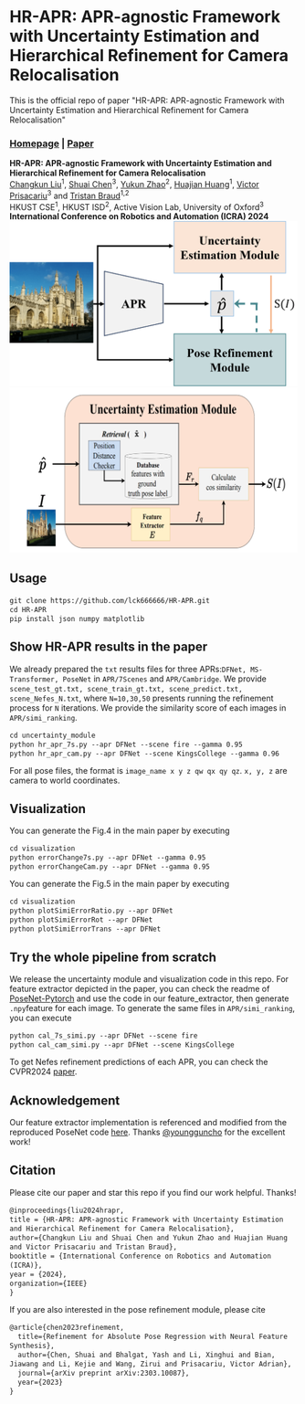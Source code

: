 # HR-APR: APR-agnostic Framework with Uncertainty Estimation and Hierarchical Refinement for Camera Relocalisation
This is the official repo of paper "HR-APR: APR-agnostic Framework with Uncertainty Estimation and Hierarchical Refinement for Camera Relocalisation"

### [Homepage](https://lck666666.github.io/research/HR-APR/index.html) | [Paper](https://arxiv.org/pdf/2402.14371.pdf)

**HR-APR: APR-agnostic Framework with Uncertainty Estimation and Hierarchical Refinement for Camera Relocalisation** <br>
[Changkun Liu](https://lck666666.github.io)<sup>1</sup>, [Shuai Chen](https://chenusc11.github.io/)<sup>3</sup>, [Yukun Zhao](https://scholar.google.com/citations?view_op=list_works&hl=zh-CN&user=NcLael4AAAAJ)<sup>2</sup>,
[Huajian Huang](https://huajianup.github.io/)<sup>1</sup>, [Victor Prisacariu](https://www.robots.ox.ac.uk/~victor/)<sup>3</sup> and [Tristan Braud](https://braudt.people.ust.hk/index.html)<sup>1,2</sup> <br>
HKUST CSE<sup>1</sup>, HKUST ISD<sup>2</sup>, Active Vision Lab, University of Oxford<sup>3</sup> <br>
**International Conference on Robotics and Automation (ICRA) 2024**<br>
![framework](images/framework.png)
![uncertainty](images/uncertainty_estimation_module.png)
## Usage
```
git clone https://github.com/lck666666/HR-APR.git
cd HR-APR
pip install json numpy matplotlib
```

## Show HR-APR results in the paper
We already prepared the `txt` results files for three APRs:`DFNet, MS-Transformer, PoseNet` in `APR/7Scenes` and `APR/Cambridge`. We provide `scene_test_gt.txt, scene_train_gt.txt, scene_predict.txt, scene_Nefes_N.txt`, where `N=10,30,50` presents running the refinement process for `N` iterations. We provide the similarity score of each images in `APR/simi_ranking`. 
```
cd uncertainty_module
python hr_apr_7s.py --apr DFNet --scene fire --gamma 0.95
python hr_apr_cam.py --apr DFNet --scene KingsCollege --gamma 0.96
```
For all pose files, the format is 
```image_name x y z qw qx qy qz```.
```x, y, z``` are camera to world coordinates.
## Visualization
You can generate the Fig.4 in the main paper by executing
```
cd visualization
python errorChange7s.py --apr DFNet --gamma 0.95
python errorChangeCam.py --apr DFNet --gamma 0.95
```
You can generate the Fig.5 in the main paper by executing
```
cd visualization
python plotSimiErrorRatio.py --apr DFNet
python plotSimiErrorRot --apr DFNet
python plotSimiErrorTrans --apr DFNet
```

## Try the whole pipeline from scratch
We release the uncertainty module and visualization code in this repo. For feature extractor depicted in the paper, you can check the readme of [PoseNet-Pytorch](https://github.com/youngguncho/PoseNet-Pytorch) and use the code in our feature_extractor, then generate `.npy`feature for each image. To generate the same files in `APR/simi_ranking`, you can execute 
```
python cal_7s_simi.py --apr DFNet --scene fire
python cal_cam_simi.py --apr DFNet --scene KingsCollege
```
To get Nefes refinement predictions of each APR, you can check the CVPR2024 [paper](https://github.com/ActiveVisionLab/NeFeS).


## Acknowledgement
Our feature extractor implementation is referenced and modified from the reproduced PoseNet code [here](https://github.com/youngguncho/PoseNet-Pytorch?tab=readme-ov-file). Thanks [@youngguncho](https://github.com/youngguncho) for the excellent work!

## Citation
Please cite our paper and star this repo if you find our work helpful. Thanks!
```
@inproceedings{liu2024hrapr,
title = {HR-APR: APR-agnostic Framework with Uncertainty Estimation and Hierarchical Refinement for Camera Relocalisation},
author={Changkun Liu and Shuai Chen and Yukun Zhao and Huajian Huang and Victor Prisacariu and Tristan Braud},
booktitle = {International Conference on Robotics and Automation (ICRA)},
year = {2024},
organization={IEEE}
}
```
If you are also interested in the pose refinement module, please cite
```
@article{chen2023refinement,
  title={Refinement for Absolute Pose Regression with Neural Feature Synthesis},
  author={Chen, Shuai and Bhalgat, Yash and Li, Xinghui and Bian, Jiawang and Li, Kejie and Wang, Zirui and Prisacariu, Victor Adrian},
  journal={arXiv preprint arXiv:2303.10087},
  year={2023}
}
```
